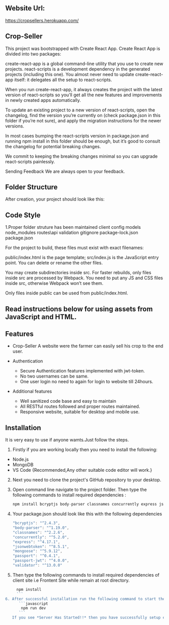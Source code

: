 ## Website Url:
https://cropsellers.herokuapp.com/

## Crop-Seller
This project was bootstrapped with Create React App.
Create React App is divided into two packages:

create-react-app is a global command-line utility that you use to create new projects.
react-scripts is a development dependency in the generated projects (including this one).
You almost never need to update create-react-app itself: it delegates all the setup to react-scripts.

When you run create-react-app, it always creates the project with the latest version of react-scripts so you’ll get all the new features and improvements in newly created apps automatically.

To update an existing project to a new version of react-scripts, open the changelog, find the version you’re currently on (check package.json in this folder if you’re not sure), and apply the migration instructions for the newer versions.

In most cases bumping the react-scripts version in package.json and running npm install in this folder should be enough, but it’s good to consult the changelog for potential breaking changes.

We commit to keeping the breaking changes minimal so you can upgrade react-scripts painlessly.

Sending Feedback
We are always open to your feedback.

## Folder Structure
After creation, your project should look like this:

## Code Style
1.Proper folder struture has been maintained 
client
config
models
node_modules
routes\api
validation
 gitignore
 package-lock.json
 package.json
 
 
For the project to build, these files must exist with exact filenames:

public/index.html is the page template;
src/index.js is the JavaScript entry point.
You can delete or rename the other files.

You may create subdirectories inside src. For faster rebuilds, only files inside src are processed by Webpack.
You need to put any JS and CSS files inside src, otherwise Webpack won’t see them.

Only files inside public can be used from public/index.html.
## Read instructions below for using assets from JavaScript and HTML.
## Features
* Crop-Seller
A website were the farmer can easily sell his crop to the end user.
* Authentication
  * Secure Authentication features implemented with jwt-token.
  * No two usernames can be same.
  * One user login no need to again for login to website till 24hours.
 
* Additional features
  * Well sanitized code base and easy to maintain
  * All RESTful routes followed and proper routes maintained.
  * Responsive website, suitable for desktop and mobile use. 
## Installation
It is very easy to use if anyone wamts.Just follow the steps.
1. Firstly if you are working locally then you need to install the following:
  * Node.js
  * MongoDB
  * VS Code {Recommended,Any other suitable code editor will work.}
2. Next you need to clone the project's GitHub repository to your desktop.

3. Open command line navigate to the project folder. Then type the following commands to install required dependencies :
     ```javascript
     npm install bcryptjs body-parser classnames concurrently express jsonwebtoken mongoose passport  passport-jwt validator
     ```
 4. Your package.json should look like this with the following dependencies
     ```javascript
     "bcryptjs": "^2.4.3",
    "body-parser": "^1.19.0",
    "classnames": "^2.2.6",
    "concurrently": "^5.2.0",
    "express": "^4.17.1",
    "jsonwebtoken": "^8.5.1",
    "mongoose": "^5.9.12",
    "passport": "^0.4.1",
    "passport-jwt": "^4.0.0",
    "validator": "^13.0.0"
     ```

5. Then type the following commands to install required dependencies of client site i.e Frontent Site while remain at root directory.

```javascript
     npm install  
     ```
6. After successful installation run the following command to start the application :
      ```javascript
       npm run dev
      ```
   If you see *Server Has Started!!* then you have successfully setup everything and good to go with our application.

